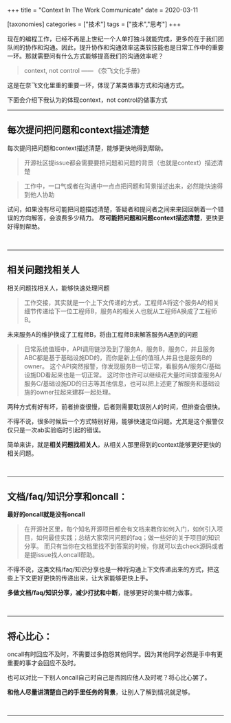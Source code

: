 +++
title = "Context In The Work Communicate"
date = 2020-03-11

[taxonomies]
categories = ["技术"]
tags = ["技术","思考"]
+++


现在的编程工作，已经不再是上世纪一个人单打独斗就能完成，更多的在于我们团队间的协作和沟通。因此，提升协作和沟通效率这类软技能也是日常工作中的重要一环。那就需要问有什么方式能够提高我们的沟通效率呢？

> context, not control
> —— 《奈飞文化手册》

这是在奈飞文化里重的重要一环，体现了某类做事方式和沟通方式。

下面会介绍下我认为的体现context，not control的做事方式

<!-- more -->
***


## 每次提问把问题和context描述清楚

每次提问把问题和context描述清楚，能够更快地得到帮助。

> 开源社区提issue都会需要要把问题和问题的背景（也就是context）描述清楚

> 工作中，一口气或者在沟通中一点点把问题和背景描述出来，必然能快速得到他人协助

试问，如果没有尽可能把问题描述清楚，答疑者和提问者之间来来回回朝着一个错误的方向解答，会浪费多少精力。
**尽可能把问题和问题context描述清楚**，更快更好得到帮助。

&emsp;
***


## 相关问题找相关人

相关问题找相关人，能够快速处理问题

> 工作交接，其实就是一个上下文传递的方式，工程师A将这个服务A的相关细节传递给下一位工程师B，服务A的相关人也就从工程师A换成了工程师B。

未来服务A的维护换成了工程师B，将由工程师B来解答服务A遇到的问题


> 日常系统值班中，API调用链涉及到了服务A，服务B，服务C，并且服务ABC都是基于基础设施DD的，而你是新上任的值班人并且也是服务B的owner。
这个API突然报警，你发现服务B一切正常，看服务A/服务C/基础设施DD看起来也是一切正常。
这时你也许可以继续花大量时间排查服务A/服务C/基础设施DD的日志等其他信息，也可以把上述更了解服务和基础设施的owner拉起来建群一起处理。

两种方式有好有坏，前者排查很慢，后者则需要耽误别人的时间，但排查会很快。

不得不说，很多时候后一个方式特别好用，能够快速定位问题。尤其是这个报警仅仅只是一次ab实验临时引起的错误。

简单来讲，就是**相关问题找相关人**，从相关人那里得到的context能够更好更快的相关问题。

&emsp;
***



## 文档/faq/知识分享和oncall：
**最好的oncall就是没有oncall**
> 在开源社区里，每个知名开源项目都会有文档来教你如何入门，如何引入项目，如何最佳实践；总结大家常问问题的faq；做一些好的关于项目的知识分享。
而只有当你在文档里找不到答案的时候，你就可以去check源码或者是提issue找人oncall帮助。

不得不说，这类文档/faq/知识分享也是一种将沟通上下文传递出来的方式，把这些上下文更好更快的传递出来，让大家能够更快上手。

**多做文档/faq/知识分享，减少打扰和中断**，能够更好的集中精力做事。

&emsp;
***

## 将心比心：
oncall有时回应不及时，不需要过多抱怨其他同学。因为其他同学必然是手中有更重要的事才会回应不及时。

也可以对比一下别人oncall自己时自己是否回应他人及时呢？将心比心罢了。

**和他人尽量讲清楚自己的手里任务的背景**，让别人了解到情况就足够。

&emsp;
***
